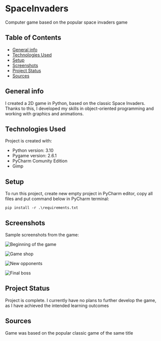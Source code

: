 # SpaceInvaders
Computer game based on the popular space invaders game

## Table of Contents
* [General info](#general-info)
* [Technologies Used](#technologies-used)
* [Setup](#setup)
* [Screenshots](#screenschots)
* [Project Status](#project-status)
* [Sources](#sources)

## General info
I created a 2D game in Python, based on the classic Space Invaders. Thanks to this, I developed my skills in object-oriented programming and working with graphics and animations.

## Technologies Used
Project is created with:
* Python version: 3.10
* Pygame version: 2.6.1
* PyCharm Comunity Edition
* Gimp

## Setup
To run this project, create new empty project in PyCharm editor, copy all files and put command below in PyCharm terminal:
```
pip install -r .\requirements.txt
```

## Screenshots
Sample screenshots from the game:

![Beginning of the game](./exampleScreens/SpaceInvaders_1.jpg)

![Game shop](./exampleScreens/SpaceInvaders_2.jpg)

![New opponents](./exampleScreens/SpaceInvaders_3.jpg)

![Final boss](./exampleScreens/SpaceInvaders_4.jpg)

## Project Status
Project is complete. I currently have no plans to further develop the game, as I have achieved the intended learning outcomes

## Sources
Game was based on the popular classic game of the same title
